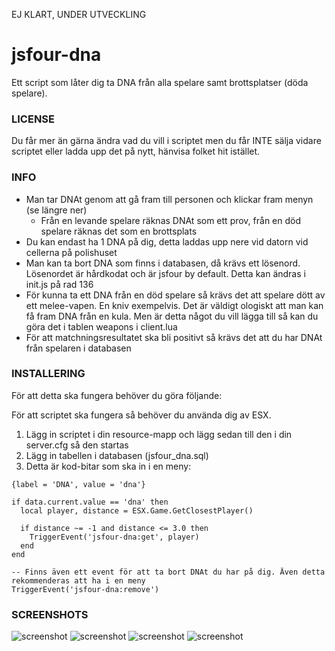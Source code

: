 EJ KLART, UNDER UTVECKLING

# jsfour-dna
Ett script som låter dig ta DNA från alla spelare samt brottsplatser (döda spelare).

### LICENSE
Du får mer än gärna ändra vad du vill i scriptet men du får INTE sälja vidare scriptet eller ladda upp det på nytt, hänvisa folket hit istället.

### INFO
* Man tar DNAt genom att gå fram till personen och klickar fram menyn (se längre ner)
  - Från en levande spelare räknas DNAt som ett prov, från en död spelare räknas det som en brottsplats
* Du kan endast ha 1 DNA på dig, detta laddas upp nere vid datorn vid cellerna på polishuset
* Man kan ta bort DNA som finns i databasen, då krävs ett lösenord. Lösenordet är hårdkodat och är jsfour by default. Detta kan ändras i init.js på rad 136
* För kunna ta ett DNA från en död spelare så krävs det att spelare dött av ett melee-vapen. En kniv exempelvis. Det är väldigt ologiskt att man kan få fram DNA från en kula. Men är detta något du vill lägga till så kan du göra det i tablen weapons i client.lua
* För att matchningsresultatet ska bli positivt så krävs det att du har DNAt från spelaren i databasen

### INSTALLERING
För att detta ska fungera behöver du göra följande:

För att scriptet ska fungera så behöver du använda dig av ESX.

1. Lägg in scriptet i din resource-mapp och lägg sedan till den i din server.cfg så den startas
2. Lägg in tabellen i databasen (jsfour_dna.sql)
3. Detta är kod-bitar som ska in i en meny: 

```
{label = 'DNA', value = 'dna'}

if data.current.value == 'dna' then
  local player, distance = ESX.Game.GetClosestPlayer()
  
  if distance ~= -1 and distance <= 3.0 then
    TriggerEvent('jsfour-dna:get', player)
  end
end

-- Finns även ett event för att ta bort DNAt du har på dig. Även detta rekommenderas att ha i en meny
TriggerEvent('jsfour-dna:remove')
```

### SCREENSHOTS
![screenshot](https://i.gyazo.com/0e38567915f677da7746ff263a8c74ba.png)
![screenshot](https://i.gyazo.com/72b115711470c1d86c1ced2cc4004fd9.png)
![screenshot](https://i.gyazo.com/54333c35e9eb68b5072ecf572f0ff496.png)
![screenshot](https://i.gyazo.com/654add0e77ed36d03c560943fb6264d8.png)
